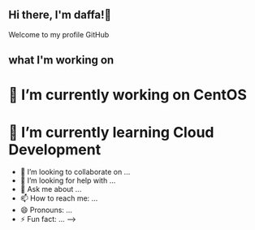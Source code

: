 ## Hi there, I'm daffa!👋

Welcome to my profile GitHub

## what I'm working on

# 🔭 I’m currently working on CentOS
# 🌱 I’m currently learning Cloud Development
- 👯 I’m looking to collaborate on ...
- 🤔 I’m looking for help with ...
- 💬 Ask me about ...
- 📫 How to reach me: ...
- 😄 Pronouns: ...
- ⚡ Fun fact: ...
-->
